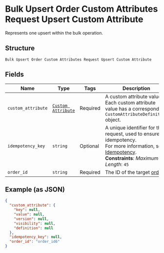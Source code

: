 
# Bulk Upsert Order Custom Attributes Request Upsert Custom Attribute

Represents one upsert within the bulk operation.

## Structure

`Bulk Upsert Order Custom Attributes Request Upsert Custom Attribute`

## Fields

| Name | Type | Tags | Description |
|  --- | --- | --- | --- |
| `custom_attribute` | [`Custom Attribute`](../../doc/models/custom-attribute.md) | Required | A custom attribute value. Each custom attribute value has a corresponding<br>`CustomAttributeDefinition` object. |
| `idempotency_key` | `string` | Optional | A unique identifier for this request, used to ensure idempotency.<br>For more information, see [Idempotency](https://developer.squareup.com/docs/basics/api101/idempotency).<br>**Constraints**: *Maximum Length*: `45` |
| `order_id` | `string` | Required | The ID of the target [order](../../doc/models/order.md). |

## Example (as JSON)

```json
{
  "custom_attribute": {
    "key": null,
    "value": null,
    "version": null,
    "visibility": null,
    "definition": null
  },
  "idempotency_key": null,
  "order_id": "order_id6"
}
```

